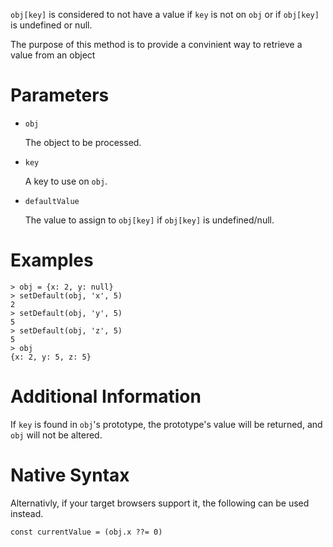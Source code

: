 `obj[key]` is considered to not have a value if `key` is not on `obj` or if `obj[key]` is undefined or null.

The purpose of this method is to provide a convinient way to retrieve a value from an object

# Parameters

* `obj`

  The object to be processed.

* `key`

  A key to use on `obj`.

* `defaultValue`

  The value to assign to `obj[key]` if `obj[key]` is undefined/null.

# Examples

```
> obj = {x: 2, y: null}
> setDefault(obj, 'x', 5)
2
> setDefault(obj, 'y', 5)
5
> setDefault(obj, 'z', 5)
5
> obj
{x: 2, y: 5, z: 5}
```

# Additional Information

If `key` is found in `obj`'s prototype, the prototype's value will be returned, and `obj` will not be altered.

# Native Syntax

Alternativly, if your target browsers support it, the following can be used instead.

```
const currentValue = (obj.x ??= 0)
```